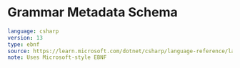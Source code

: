 # Grammar Metadata Schema

```yaml
language: csharp
version: 13
type: ebnf
source: https://learn.microsoft.com/dotnet/csharp/language-reference/language-specification
note: Uses Microsoft-style EBNF
```

